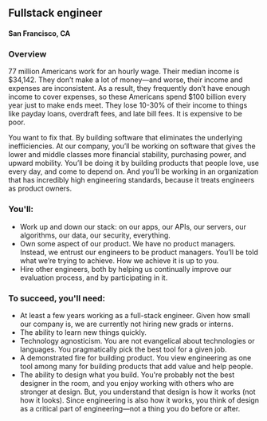 ## Fullstack engineer
#### San Francisco, CA

### Overview
77 million Americans work for an hourly wage. Their median income is $34,142. They don’t make a lot of money—and worse, their income and expenses are inconsistent. As a result, they frequently don’t have enough income to cover expenses, so these Americans spend $100 billion every year just to make ends meet. They lose 10-30% of their income to things like payday loans, overdraft fees, and late bill fees. It is expensive to be poor.

You want to fix that. By building software that eliminates the underlying inefficiencies. At our company, you’ll be working on software that gives the lower and middle classes more financial stability, purchasing power, and upward mobility. You’ll be doing it by building products that people love, use every day, and come to depend on. And you’ll be working in an organization that has incredibly high engineering standards, because it treats engineers as product owners.

### You'll:
+	Work up and down our stack: on our apps, our APIs, our servers, our algorithms, our data, our security, everything.
+	Own some aspect of our product. We have no product managers. Instead, we entrust our engineers to be product managers. You’ll be told what we’re trying to achieve. How we achieve it is up to you.
+	Hire other engineers, both by helping us continually improve our evaluation process, and by participating in it.

### To succeed, you'll need:
+	At least a few years working as a full-stack engineer. Given how small our company is, we are currently not hiring new grads or interns.
+	The ability to learn new things quickly.
+	Technology agnosticism. You are not evangelical about technologies or languages. You pragmatically pick the best tool for a given job.
+	A demonstrated fire for building product. You view engineering as one tool among many for building products that add value and help people.
+	The ability to design what you build. You're probably not the best designer in the room, and you enjoy working with others who are stronger at design. But, you understand that design is how it works (not how it looks). Since engineering is also how it works, you think of design as a critical part of engineering—not a thing you do before or after.

